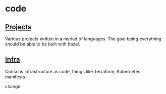 # code

## [Projects](https://github.com/AmrikSD/code/tree/main/projects)

Various projects written in a myriad of languages.
The goal being everything should be able to be built with bazel.

## [Infra](https://github.com/AmrikSD/code/tree/main/infra)

Contains infrastructure as code, things like Terraform, Kubernetes manifests.

change
